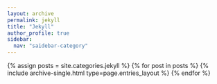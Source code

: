 ```yaml
---
layout: archive
permalink: jekyll
title: "Jekyll"
author_profile: true
sidebar:
  nav: "saidebar-category"
---
```


{% assign posts = site.categories.jekyll %}
{% for post in posts %} {% include archive-single.html type=page.entries_layout %} {% endfor %}